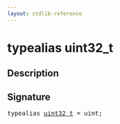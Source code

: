 ```yaml
---
layout: stdlib-reference
---
```


# typealias uint32\_t

## Description



## Signature

<pre>
<span class='code_keyword'>typealias</span> <a href=".html" class="code_type">uint32_t</a> = <span class="code_keyword">uint</span>;
</pre>

